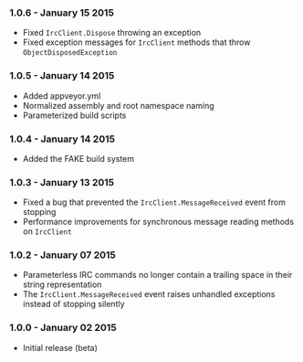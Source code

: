 ### 1.0.6 - January 15 2015
* Fixed `IrcClient.Dispose` throwing an exception
* Fixed exception messages for `IrcClient` methods that throw `ObjectDisposedException`

### 1.0.5 - January 14 2015
* Added appveyor.yml
* Normalized assembly and root namespace naming
* Parameterized build scripts

### 1.0.4 - January 14 2015
* Added the FAKE build system

### 1.0.3 - January 13 2015
* Fixed a bug that prevented the `IrcClient.MessageReceived` event from stopping
* Performance improvements for synchronous message reading methods on `IrcClient`

### 1.0.2 - January 07 2015
* Parameterless IRC commands no longer contain a trailing space in their string representation
* The `IrcClient.MessageReceived` event raises unhandled exceptions instead of stopping silently

### 1.0.0 - January 02 2015
* Initial release (beta)